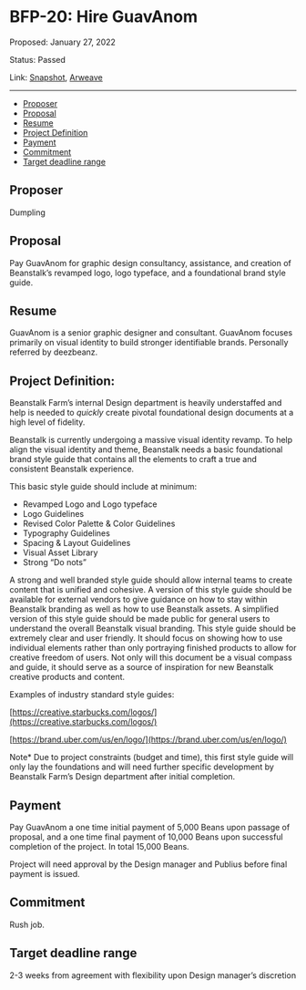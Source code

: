 # BFP-20: Hire GuavAnom

Proposed: January 27, 2022

Status: Passed

Link: [Snapshot](https://snapshot.org/#/beanstalkfarms.eth/proposal/0x0d6997c1e6ac9c17993bbd019233d1d7f05549a803c10fb49483c3914b8a9214), [Arweave](https://arweave.net/vmUYN8YzfEb32Xa8hnVeJVl4xNzpHpfnbeKJoIIKLyQ)

---

- [Proposer](#proposer)
- [Proposal](#proposal)
- [Resume](#resume)
- [Project Definition](#project-definition)
- [Payment](#payment)
- [Commitment](#commitment)
- [Target deadline range](#target-deadline-range)

## Proposer

Dumpling

## Proposal

Pay GuavAnom for graphic design consultancy, assistance, and creation of Beanstalk’s revamped logo, logo typeface, and a foundational brand style guide.

## Resume

GuavAnom is a senior graphic designer and consultant. GuavAnom focuses primarily on visual identity to build stronger identifiable brands. Personally referred by deezbeanz.

## Project Definition:

Beanstalk Farm’s internal Design department is heavily understaffed and help is needed to *quickly* create pivotal foundational design documents at a high level of fidelity.

Beanstalk is currently undergoing a massive visual identity revamp. To help align the visual identity and theme, Beanstalk needs a basic foundational brand style guide that contains all the elements to craft a true and consistent Beanstalk experience.

This basic style guide should include at minimum:

- Revamped Logo and Logo typeface
- Logo Guidelines
- Revised Color Palette & Color Guidelines
- Typography Guidelines
- Spacing & Layout Guidelines
- Visual Asset Library
- Strong “Do nots”

A strong and well branded style guide should allow internal teams to create content that is unified and cohesive. A version of this style guide should be available for external vendors to give guidance on how to stay within Beanstalk branding as well as how to use Beanstalk assets. A simplified version of this style guide should be made public for general users to understand the overall Beanstalk visual branding. This style guide should be extremely clear and user friendly. It should focus on showing how to use individual elements rather than only portraying finished products to allow for creative freedom of users. Not only will this document be a visual compass and guide, it should serve as a source of inspiration for new Beanstalk creative products and content.

Examples of industry standard style guides:

[https://creative.starbucks.com/logos/](https://creative.starbucks.com/logos/)

[https://brand.uber.com/us/en/logo/](https://brand.uber.com/us/en/logo/)

Note* Due to project constraints (budget and time), this first style guide will only lay the foundations and will need further specific development by Beanstalk Farm’s Design department after initial completion.

## Payment

Pay GuavAnom a one time initial payment of 5,000 Beans upon passage of proposal, and a one time final payment of 10,000 Beans upon successful completion of the project. In total 15,000 Beans.

Project will need approval by the Design manager and Publius before final payment is issued.

## Commitment

Rush job.

## Target deadline range

2-3 weeks from agreement with flexibility upon Design manager’s discretion
